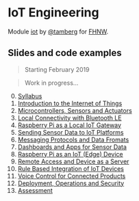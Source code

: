 # IoT Engineering
Module [iot](https://www.fhnw.ch/de/studium/module/9280188) by [@tamberg](https://twitter.com/tamberg) for [FHNW](https://www.fhnw.ch/).

## Slides and code examples

> Starting February 2019

> Work in progress...

0. [Syllabus](00/README.md)
1. [Introduction to the Internet of Things](01/README.md)
2. [Microcontrollers, Sensors and Actuators](02/README.md)
3. [Local Connectivity with Bluetooth LE](03/README.md)
4. [Raspberry Pi as a Local IoT Gateway](04/README.md)
5. [Sending Sensor Data to IoT Platforms](05/README.md)
6. [Messaging Protocols and Data Fromats](06/README.md)
7. [Dashboards and Apps for Sensor Data](07/README.md)
8. [Raspberry Pi as an IoT (Edge) Device](08/README.md)
9. [Remote Access and Device as a Server](09/README.md)
10. [Rule Based Integration of IoT Devices](10/README.md)
11. [Voice Control for Connected Products](11/README.md)
12. [Deployment, Operations and Security](12/README.md)
13. [Assessment](13/README.md)
